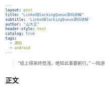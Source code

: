 ```yaml
---
layout: post
title: "LinkedBlockingQueue源码讲解"
subtitle: 'LinkedBlockingQueue源码讲解'
author: "山大王"
header-style: text
catalog: true
tags:
  - 源码
  - android
---
```

> “纸上得来终觉浅，绝知此事要躬行。”
	--陆游

## 正文
